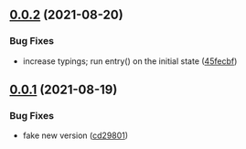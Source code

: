 ## [0.0.2](https://github.com/cicerchie/fsm/compare/v0.0.1...v0.0.2) (2021-08-20)


### Bug Fixes

* increase typings; run entry() on the initial state ([45fecbf](https://github.com/cicerchie/fsm/commit/45fecbf18a7b444458ec0a0e89c9aace06792ded))

## [0.0.1](https://github.com/cicerchie/fsm/compare/v0.0.0...v0.0.1) (2021-08-19)


### Bug Fixes

* fake new version ([cd29801](https://github.com/cicerchie/fsm/commit/cd298014d36ca0c8382e4b28cdaf05109efde507))
